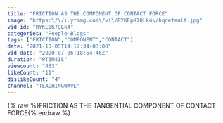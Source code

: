 ```yaml
---
title: "FRICTION AS THE COMPONENT OF CONTACT FORCE"
image: "https:\/\/i.ytimg.com\/vi\/RYKEpK7QLk4\/hqdefault.jpg"
vid_id: "RYKEpK7QLk4"
categories: "People-Blogs"
tags: ["FRICTION","COMPONENT","CONTACT"]
date: "2021-10-05T14:17:34+03:00"
vid_date: "2020-07-06T18:54:46Z"
duration: "PT3M41S"
viewcount: "453"
likeCount: "11"
dislikeCount: "4"
channel: "TEACHINGWAVE"
---
```

{% raw %}FRICTION AS THE TANGENTIAL COMPONENT OF CONTACT FORCE{% endraw %}
